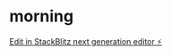 # morning

[Edit in StackBlitz next generation editor ⚡️](https://stackblitz.com/~/github.com/QueerAgent1/morning)